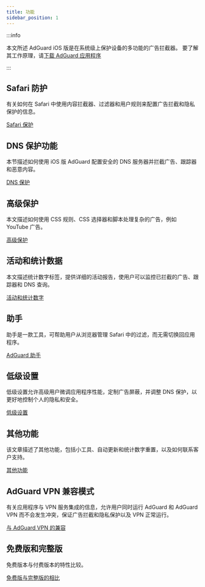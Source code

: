```yaml
---
title: 功能
sidebar_position: 1
---
```


:::info

本文所述 AdGuard iOS 版是在系统级上保护设备的多功能的广告拦截器。 要了解其工作原理，请[下载 AdGuard 应用程序](https://agrd.io/download-kb-adblock)

:::

## Safari 防护

有关如何在 Safari 中使用内容拦截器、过滤器和用户规则来配置广告拦截和隐私保护的信息。

[Safari 保护](/adguard-for-ios/features/safari-protection.md)

## DNS 保护功能

本节描述如何使用 iOS 版 AdGuard 配置安全的 DNS 服务器并拦截广告、跟踪器和恶意内容。

[DNS 保护](/adguard-for-ios/features/dns-protection/)

## 高级保护

本文描述如何使用 CSS 规则、CSS 选择器和脚本处理复杂的广告，例如 YouTube 广告。

[高级保护](/adguard-for-ios/features/advanced-protection.md)

## 活动和统计数据

本文描述统计数字标签，提供详细的活动报告，使用户可以监控已拦截的广告、跟踪器和 DNS 查询。

[活动和统计数字](/adguard-for-ios/features/activity.md)

## 助手

助手是一款工具，可帮助用户从浏览器管理 Safari 中的过滤，而无需切换回应用程序。

[AdGuard 助手](/adguard-for-ios/features/assistant.md)

## 低级设置

低级设置允许高级用户微调应用程序性能，定制广告屏蔽，并调整 DNS 保护，以更好地控制个人的隐私和安全。

[低级设置](/adguard-for-ios/features/low-level-settings.md)

## 其他功能

该文章描述了其他功能，包括小工具、自动更新和统计数字重置，以及如何联系客户支持。

[其他功能](/adguard-for-ios/features/other-features.md)

## AdGuard VPN 兼容模式

有关应用程序与 VPN 服务集成的信息，允许用户同时运行 AdGuard 和 AdGuard VPN 而不会发生冲突，保证广告拦截和隐私保护以及 VPN 正常运行。

[与 AdGuard VPN 的兼容](/adguard-for-ios/features/compatibility-with-adguard-vpn.md)

## 免费版和完整版

免费版本与付费版本的特性比较。

[免费版与完整版的相比](/adguard-for-ios/features/free-vs-full.md)
